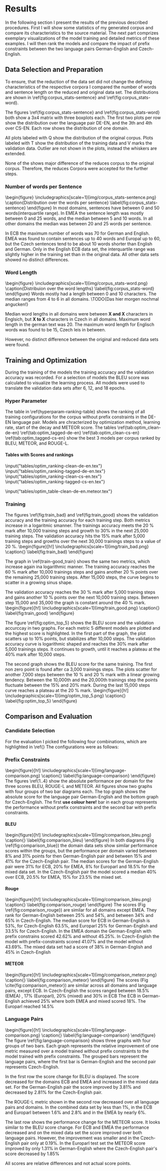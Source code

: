# Results
In the following section I present the results of the previous described procedures.
First I will show some statistics of my generated corpus and compare its characteristics to the source material.
The next part comprizes exemplary visualizations of the model training and detailed metrics of these examples.
I will then rank the models and compare the impact of prefix constraints between the two language pairs German-English and Czech-English.

## Data Selection and Preparation
To ensure, that the reduction of the data set did not change the defining characteristics of the respective corpora I compared the number of words and sentence length on the reduced and original data set.
The distributions are shown in \ref{fig:corpus_stats-sentence} and \ref{fig:corpus_stats-word}.

The figures \ref{fig:corpus_stats-sentence} and \ref{fig:corpus_stats-word} both show a 3x4 matrix with three boxplots each.
The first two plots per row show the distribution over the language pair DE-EN, and the 3th and 4th over CS-EN.
Each row shows the distribution of one domain.

All plots labeled with Q show the distribution of the original corpus.
Plots labeled with T show the distribution of the training data and V marks the validation data.
Outlier are not shown in the plots, instead the whiskers are extended.

None of the shows major difference of the reduces corpus to the original corpus. Therefore, the reduces Corpora were accepted for the further steps. 

### Number of words per Sentence
\begin{figure}
	\includegraphics[scale=1]{img/corpus_stats-sentence.png}
	\caption{Distribution over the words per sentence}
	\label{fig:corpus_stats-sentence}
\end{figure}
In most domains, sentences have between 0 and 50 words(interquartile range). In EMEA the sentence length was mostly between 0 and 25 words, and the median between 5 and 10 words. In all other domains the median was between 20 and 25 words per sentence. 

In ECB the maximum number of words was 70 for German and English. EMEA was found to contain sentences up to 40 words and Europal up to 60, but the Czech sentences tend to be about 10 words shorter than English and German. 
Only in the English ECB data set, the interquartile range was slightly higher in the training set than in the original data.
All other data sets showed no distinct differences.

### Word Length
\begin{figure}
	\includegraphics[scale=1]{img/corpus_stats-word.png}
	\caption{Distribuion over the word lengths}
	\label{fig:corpus_stats-word}
\end{figure}
Words mostly had a length between 0 and 10 characters. The median ranges from 4 to 6 in all domains. 
\TODO{Das hier morgen nochmal angucken!}

Median word lengths in all domains were between __X and X__ characters in Englsich, but __X to X__ characters in Czech in all domains. 
Maximum word length in the german text was 20. The maximum word length for Englisch words was found to be 15, Czech leis in between.

However, no distinct difference between the original and reduced data sets were found.

## Training and Optimization
During the training of the models the training accuracy and the validation accuracy was recorded.
For a selection of models the BLEU score was calculated to visualize the learning process.
All models were used to translate the validation data sets after 6, 12, and 18 epochs.

### Hyper Parameter
The table in \ref{hyperparam-ranking-table} shows the ranking of all training configurations for the corpus without prefix constraints in the DE-EN language pair.
Models are chracterized by optimization method, learning rate, start of the decay and METEOR score.
The tables \ref{tab:optim_clean-de-en} \ref{tab:optim_tagged-de-en} \ref{tab:optim_clean-cs-en} \ref{tab:optim_tagged-cs-en} show the best 3 models per corpus ranked by BLEU, METEOR, and ROUGE-L.

#### Tables with Scores and rankings
\input{"tables/optim_ranking-clean-de-en.tex"}
\input{"tables/optim_ranking-tagged-de-en.tex"}
\input{"tables/optim_ranking-clean-cs-en.tex"}
\input{"tables/optim_ranking-tagged-cs-en.tex"}

\input{"tables/optim_table-clean-de-en.meteor.tex"}


### Training
The figures \ref{fig:train_bad} and \ref{fig:train_good} shows the validation accuracy and the training accuracy for each training step.
Both metrics increase in a logaritmic smanner. The trainings accuracy meets the 20 % mark after 10,000 training steps and growth to 30% in the next 25,000 training steps.
The validation accuracy hits the 15% mark after 5,000 training steps and growths over the next 30,000 trainings steps to a value of 20 %.
\begin{figure}[h!]
	\includegraphics[scale=1]{img/train_bad.png}
	\caption{}
	\label{fig:train_bad}
\end{figure}

The graph in \ref{train-good_train} shows the same two metrics, which increase again ina logarithmic manner.
The training accuracy reaches the 60 % mark after 10,000 trainings steps and gains another 20 % points over the remaining 25,000 training steps.
After 15,000 steps, the curve begins to scatter in a growing sinus shape.

The validation accuracy reaches the 30 % mark after 5,000 training steps and gains another 10 % points over the next 10,000 training steps.
Between step 15,000 and 35,000 the graph is constant around the 40 % mark. 
\begin{figure}[h!]
	\includegraphics[scale=1]{img/train_good.png}
	\caption{}
	\label{fig:train_good}
\end{figure}

The figure \ref{fig:optim_top_5} shows the BLEU score and the validation accurccay in two graphs.
For each metric 5 different models are plotted and the highest score is highlighted.
In the first part of the graph, the plot scatters up to 10% points, but stabilizes after  10,000 steps.
The validation accuracy curve is logarithmic shaped and reaches the 30% mark after 5,000 trainings steps.
It continues to growth, until it reaches a plateau at the 40% mark after 10,000 steps.

The second graph shows the BLEU score for the same training.
The first non zero point is found after ca 3,000 trainings steps. The plots scatter for another 7,000 steps between the 10 % and 20 % mark with a linear growing tendency.
Between the 10,000th and the 20,000th trainings step the points fluctuate between the 15% and 20% mark.
During the last 15,000 steps curve reaches a plateau at the 20 % mark.
\begin{figure}[h!]
	\includegraphics[scale=1]{img/optim_top_5.png}
	\caption{}
	\label{fig:optim_top_5}
\end{figure}

## Comparison and Evaluation

### Candidate Selection
For the evaluation I picked the following four combinations, which are highlighted in \ref{}
The configurations were as follows:

### Prefix Constraints
\begin{figure}[h!]
	\includegraphics[scale=1]{img/language-comparison.png}
	\caption{}
	\label{fig:language-comparison}
\end{figure}
The figures \ref{1..4} show the absolute performance per domain for the three scores BLEU, ROUGE-L and METEOR.
All figures show two graphs with four groups of two bar diagrams each.
The top graph shows the absolute score for the language pair German-English and the bottom graph for Czech-English.
The first __use colour here!__ bar in each group represents the performance without prefix constraints and the second bar with prefix constraints.

#### BLEU 
\begin{figure}[h!]
	\includegraphics[scale=1]{img/comparison_bleu.png}
	\caption{}
	\label{fig:comparison_bleu}
\end{figure}
In both diagrams (Fig \ref{fig:comparison_blue}) the domain data sets show similar performance scores within the groups, but the performance per domain varied between 8% and 31% points for then German-English pair and between 15% and 41% for the Czech-English pair.
The median scores for the German-English pair were 31% for ECB, 20% for EMEA, 8% for Europarl and 18.5% for the mixed data set.
In the Czech-English pair the model scored a median 40% over ECB, 20.5% for EMEA, 15% for 23.5% the mixed set.

#### Rouge 
\begin{figure}[h!]
	\includegraphics[scale=1]{img/comparison_bleu.png}
	\caption{}
	\label{fig:comparison_rouge}
\end{figure}
The scores (Fig \ref{fig:comparison_rouge}) are similar for all domains except EMEA. They rank for German-English between 25% and 54%, and between 34% and 65% in Czech-English.
The median score for ECB in German-English is 53%, for Czech-English 63.5%, and Europarl 25% for German-English and 33.5% for Czech-English.
In the EMEA domain the German-English with prefix constrains scored 42.62% and without 45.25%.
In Czech-English the model with prefix-constraints scored 41.07% and the model without 43.69%.
The mixed data set  had a score of 38% in German-English and 45% in Czech-English

#### METEOR 
\begin{figure}[h!]
	\includegraphics[scale=1]{img/comparison_meteor.png}
	\caption{}
	\label{fig:comparison_meteor}
\end{figure}
The scores (Fig \cite{fig:comparison_meteor}) are similar across all domains and language pairs, except ECB.
In Czech-English the scores ranged between 18.5% (EMEA) , 17% (Europarl), 20% (mixed) and 30% in ECB
The ECB in German-English achieved 25% where both EMEA and mixed scored 18%. The Europarl reached 14.5%

### Language Pairs
\begin{figure}[h!]
	\includegraphics[scale=1]{img/language-comparison.png}
	\caption{}
	\label{fig:language-comparison}
\end{figure}
The figure \ref{fig:language-comparison} shows three graphs with four groups of two bars.
Each graph represents the relative improvement of one metric measured over a model trained without prefix constraints to the model trained with prefix constraints.
The grouped bars represent the language pairs, where the first bar is German-English and the second pair represents Czech-English.

In the first row the score change for BLEU is displayed.
The score decreased for the domains ECB and EMEA and increased in the mixed data set.
For the German-English pair the score improved by 3.81% and decreased by 2.81% for the Czech-English pair.

The ROUGE-L metric shown in the second row decreased over all language pairs and domains. In the combined data set by less than 1%, in the ECB and Europarl between 1.6% and 2.8% and in the EMEA by nearly 6%.

The last row shows the performance change for the METEOR score. It looks similar to the BLEU score change.
For ECB and EMEA the performance decreased and on the mixed data set the score improved over both language pairs.
However, the improvement was smaller and in the Czech-English pair only at 0.19%.
In the Europarl test set the METEOR score improved by only 1.31% in German-English where the Czech-English pair's score decreased by 1.85%

All scores are relative differences and not actual score points.
